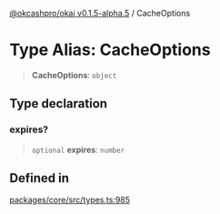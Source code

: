 [@okcashpro/okai v0.1.5-alpha.5](../index.md) / CacheOptions

# Type Alias: CacheOptions

> **CacheOptions**: `object`

## Type declaration

### expires?

> `optional` **expires**: `number`

## Defined in

[packages/core/src/types.ts:985](https://github.com/okcashpro/okai/blob/main/packages/core/src/types.ts#L985)
